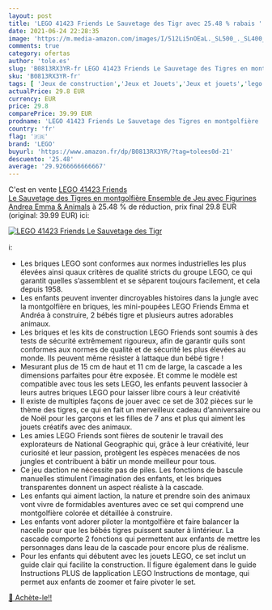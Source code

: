 ```yaml
---
layout: post
title: 'LEGO 41423 Friends Le Sauvetage des Tigr avec 25.48 % rabais '
date: 2021-06-24 22:28:35
image: 'https://m.media-amazon.com/images/I/512Li5nOEaL._SL500_._SL400_.jpg'
comments: true
category: ofertas
author: 'tole.es'
slug: 'B0813RX3YR-fr LEGO 41423 Friends Le Sauvetage des Tigres en montgolfière...'
sku: 'B0813RX3YR-fr'
tags: [ 'Jeux de construction','Jeux et Jouets','Jeux et jouets','lego', ]
actualPrice: 29.8 EUR
currency: EUR
price: 29.8
comparePrice: 39.99 EUR
prodname: 'LEGO 41423 Friends Le Sauvetage des Tigres en montgolfière  Ensemble de Jeu avec Figurines Andrea  Emma & Animals'
country: 'fr'
flag: '🇫🇷'
brand: 'LEGO'
buyurl: 'https://www.amazon.fr/dp/B0813RX3YR/?tag=tolees0d-21'
descuento: '25.48'
average: '29.9266666666667'
---
```


C'est en vente [LEGO 41423 Friends Le Sauvetage des Tigres en montgolfière  Ensemble de Jeu avec Figurines Andrea  Emma & Animals](https://www.amazon.fr/dp/B0813RX3YR/?tag=tolees0d-21)  à  25.48 % de réduction, prix final  29.8 EUR (original: 39.99 EUR) ici:

[![LEGO 41423 Friends Le Sauvetage des Tigr](https://m.media-amazon.com/images/I/512Li5nOEaL._SL500_._SL400_.jpg)](https://www.amazon.fr/dp/B0813RX3YR/?tag=tolees0d-21)

ℹ️:

- Les briques LEGO sont conformes aux normes industrielles les plus élevées ainsi quaux critères de qualité stricts du groupe LEGO, ce qui garantit quelles s’assemblent et se séparent toujours facilement, et cela depuis 1958.
- Les enfants peuvent inventer dincroyables histoires dans la jungle avec la montgolfière en briques, les mini-poupées LEGO Friends Emma et Andréa à construire, 2 bébés tigre et plusieurs autres adorables animaux.
- Les briques et les kits de construction LEGO Friends sont soumis à des tests de sécurité extrêmement rigoureux, afin de garantir quils sont conformes aux normes de qualité et de sécurité les plus élevées au monde. Ils peuvent même résister à lattaque dun bébé tigre !
- Mesurant plus de 15 cm de haut et 11 cm de large, la cascade a les dimensions parfaites pour être exposée. Et comme le modèle est compatible avec tous les sets LEGO, les enfants peuvent lassocier à leurs autres briques LEGO pour laisser libre cours à leur créativité
- Il existe de multiples façons de jouer avec ce set de 302 pièces sur le thème des tigres, ce qui en fait un merveilleux cadeau d’anniversaire ou de Noël pour les garçons et les filles de 7 ans et plus qui aiment les jouets créatifs avec des animaux.
- Les amies LEGO Friends sont fières de soutenir le travail des explorateurs de National Geographic qui, grâce à leur créativité, leur curiosité et leur passion, protègent les espèces menacées de nos jungles et contribuent à bâtir un monde meilleur pour tous.
- Ce jeu daction ne nécessite pas de piles. Les fonctions de bascule manuelles stimulent l’imagination des enfants, et les briques transparentes donnent un aspect réaliste à la cascade.
- Les enfants qui aiment laction, la nature et prendre soin des animaux vont vivre de formidables aventures avec ce set qui comprend une montgolfière colorée et détaillée à construire.
- Les enfants vont adorer piloter la montgolfière et faire balancer la nacelle pour que les bébés tigres puissent sauter à lintérieur. La cascade comporte 2 fonctions qui permettent aux enfants de mettre les personnages dans leau de la cascade pour encore plus de réalisme.
- Pour les enfants qui débutent avec les jouets LEGO, ce set inclut un guide clair qui facilite la construction. Il figure également dans le guide Instructions PLUS de lapplication LEGO Instructions de montage, qui permet aux enfants de zoomer et faire pivoter le set.

[🛒 Achète-le!!](https://www.amazon.fr/dp/B0813RX3YR/?tag=tolees0d-21)
